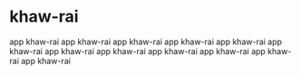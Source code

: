 # khaw-rai

app khaw-rai app khaw-rai app khaw-rai app khaw-rai app khaw-rai app khaw-rai app khaw-rai app khaw-rai app khaw-rai app khaw-rai app khaw-rai app khaw-rai 
